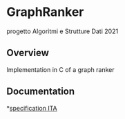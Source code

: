 # GraphRanker
progetto Algoritmi e Strutture Dati 2021

## Overview
Implementation in C of a graph ranker

## Documentation
*[specification ITA](https://github.com/LorenzoMotelli/GraphRanker/blob/main/Doc/Presentazione%20Prova%20Finale%202021.pdf)
